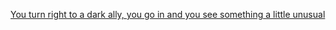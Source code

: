 [You turn right to a dark ally, you go in and you see something a little unusual](https://github.com/alanr8742/SEP-10-PD-6-Parallel-World-/blob/main/start/Thereddoor.md)
